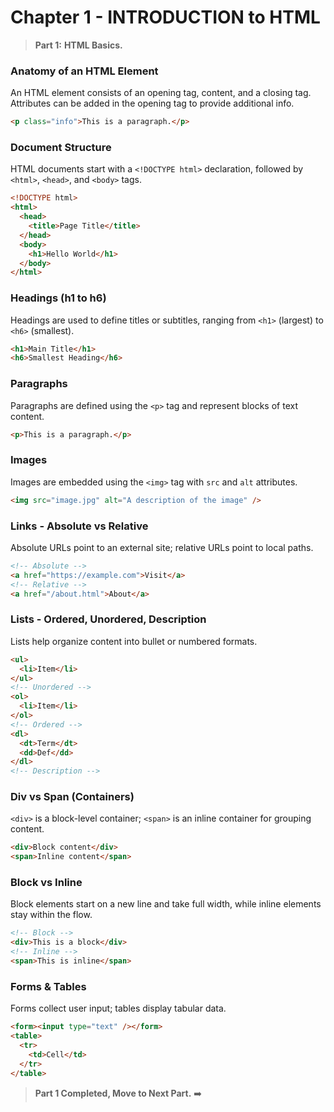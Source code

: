 # Chapter 1 - INTRODUCTION to HTML

> **Part 1:** **HTML Basics.**

### Anatomy of an HTML Element

An HTML element consists of an opening tag, content, and a closing tag. Attributes can be added in the opening tag to provide additional info.

```html
<p class="info">This is a paragraph.</p>
```

### Document Structure

HTML documents start with a `<!DOCTYPE html>` declaration, followed by `<html>`, `<head>`, and `<body>` tags.

```html
<!DOCTYPE html>
<html>
  <head>
    <title>Page Title</title>
  </head>
  <body>
    <h1>Hello World</h1>
  </body>
</html>
```

### Headings (h1 to h6)

Headings are used to define titles or subtitles, ranging from `<h1>` (largest) to `<h6>` (smallest).

```html
<h1>Main Title</h1>
<h6>Smallest Heading</h6>
```

### Paragraphs

Paragraphs are defined using the `<p>` tag and represent blocks of text content.

```html
<p>This is a paragraph.</p>
```

### Images

Images are embedded using the `<img>` tag with `src` and `alt` attributes.

```html
<img src="image.jpg" alt="A description of the image" />
```

### Links - Absolute vs Relative

Absolute URLs point to an external site; relative URLs point to local paths.

```html
<!-- Absolute -->
<a href="https://example.com">Visit</a>
<!-- Relative -->
<a href="/about.html">About</a>
```

### Lists - Ordered, Unordered, Description

Lists help organize content into bullet or numbered formats.

```html
<ul>
  <li>Item</li>
</ul>
<!-- Unordered -->
<ol>
  <li>Item</li>
</ol>
<!-- Ordered -->
<dl>
  <dt>Term</dt>
  <dd>Def</dd>
</dl>
<!-- Description -->
```

### Div vs Span (Containers)

`<div>` is a block-level container; `<span>` is an inline container for grouping content.

```html
<div>Block content</div>
<span>Inline content</span>
```

### Block vs Inline

Block elements start on a new line and take full width, while inline elements stay within the flow.

```html
<!-- Block -->
<div>This is a block</div>
<!-- Inline -->
<span>This is inline</span>
```

### Forms & Tables

Forms collect user input; tables display tabular data.

```html
<form><input type="text" /></form>
<table>
  <tr>
    <td>Cell</td>
  </tr>
</table>
```

> **Part 1 Completed, Move to Next Part.** ➡️